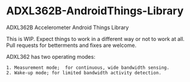 # ADXL362B-AndroidThings-Library
ADXL362B Accelerometer Android Things Library

This is WIP. Expect things to work in a different way or not to work at all. Pull requests for betterments and fixes are welcome.

ADXL362 has two operating modes:

```
1. Measurement mode;  for continuous, wide bandwidth sensing.
2. Wake-up mode; for limited bandwidth activity detection.
```
